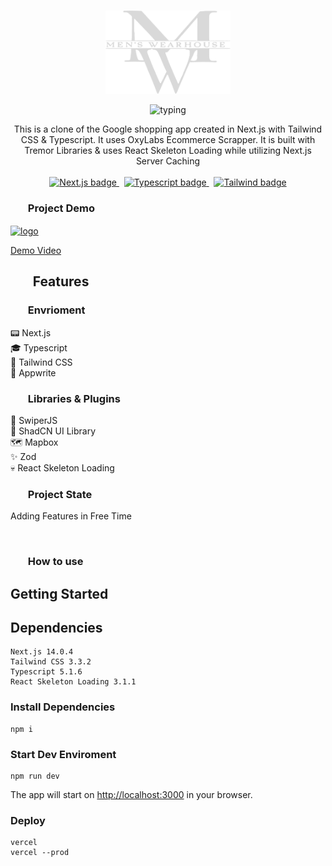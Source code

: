 <p align="center">
  <br />
  <img width="200" src="./public/LogoDM.png" alt="Mens Wearhouse Logo">
  <br />
</p>

 <p svg align="center">
<img src="https://readme-typing-svg.demolab.com?font=Noto+Serif&pause=3000&color=2FA4D7&center=true&vCenter=true&width=375&lines=Mens+Wearhouse+Clone+in+Next.js+14" alt=typing>
 </p>

<p align="center">
  This is a clone of the Google shopping app created in Next.js with Tailwind CSS & Typescript. It uses OxyLabs Ecommerce Scrapper. It is built with Tremor Libraries & uses React Skeleton Loading while utilizing Next.js Server Caching
  <br />
  <br />
  <a href="https://github.com/vercel/next.js">
    <img src="https://img.shields.io/badge/Next-black?style=for-the-badge&logo=next.js&logoColor=white" alt="Next.js badge">
  </a>
  &nbsp;
  <a href="https://github.com/microsoft/TypeScript">
    <img src="https://img.shields.io/badge/typescript-%23007ACC.svg?style=for-the-badge&logo=typescript&logoColor=white" alt="Typescript badge">
  </a>
  &nbsp;
  <a href="https://github.com/tailwindlabs/tailwindcss">
    <img src="https://img.shields.io/badge/tailwindcss-%2338B2AC.svg?style=for-the-badge&logo=tailwind-css&logoColor=white" alt="Tailwind badge">
  </a>
  <br />
</p>

<h3><ul><b>Project Demo</b></ul></h3>

<a href="https://mens-wearhouse.vercel.app/" target="blank"><img align="center" src="https://mens-wearhouse.vercel.app/_next/image/?url=%2FTextLogo.png&w=256&q=75" alt="logo" height="55" width="250" /></a>

[Demo Video](https://www.youtube.com/@DigitlAlchemyst)

<h2><ul><b>Features</b></ul></h2>

<h4>
<h3><ul><b>Envrioment</b></ul></h3>
        📟 Next.js <br>
        🎓 Typescript <br>
        🚀 Tailwind CSS <br>
        🍒 Appwrite<br>
<h3><ul><b>Libraries & Plugins</b></ul></h3>
        🌠 SwiperJS<br>
        📁 ShadCN UI Library<br>
        🗺️ Mapbox<br>
        ✨ Zod<br>
        💀 React Skeleton Loading <br>
</h4>

<h3><ul><b>Project State</b></ul></h3>

Adding Features in Free Time

<br>

<h3><ul><b>How to use</b></ul></h3>

## Getting Started

## **Dependencies**

    Next.js 14.0.4
    Tailwind CSS 3.3.2
    Typescript 5.1.6
    React Skeleton Loading 3.1.1

### Install Dependencies

    npm i

### Start Dev Enviroment

    npm run dev

The app will start on [http://localhost:3000](http://localhost:3000) in your browser. 

### Deploy

    vercel
    vercel --prod
